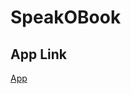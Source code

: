 # SpeakOBook
## App Link </br>
<a href="https://drive.google.com/file/d/1li8Jehf6JmyRBR7s8lA9BbbfA1sG_qb7/view?usp=share_link">App</a>

